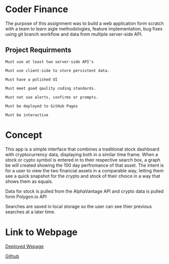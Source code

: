 # Coder Finance

The purpose of this assignment was to build a web application form scratch with a team to learn aigle methodologies, feature implementation, bug fixes using git branch workflow
and data from multiple server-side API.



## Project Requirments

```
Must use at least two server-side API's

Must use client-side to store persistent data.

Must have a polished UI

Must meet good qaulity coding standards.

Must not use alerts, confirms or prompts.

Must be deployed to GitHub Pages

Must be interactive

```

# Concept

 This app is a simple interface that combines a traditional stock dashboard with cryptocurrency data, displaying both in a similar time frame. When a stock or cypto symbol is entered in to their respective search box, a graph be will created showing the 100 day perfromance of that asset. The intent is for a user to view the two financial assets in a comparable way, letting them see a quick snapshot for the crypto and stock of their choice in a way that shows them as equals.

 Data for stock is pulled from the AlphaVantage API and crypto data is pulled form Polygon.io API

 Searches are saved in local storage so the user can see thier previous searches at a later time.

# Link to Webpage

[Deployed Wepage](https://aliciachen10.github.io/stock-and-crypto-app/)

[Github](https://github.com/aliciachen10/stock-and-crypto-app)
